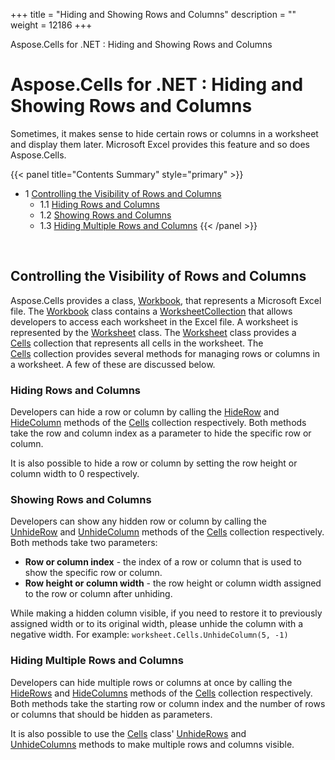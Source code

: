 +++
title = "Hiding and Showing Rows and Columns" 
description = "" 
weight = 12186 
+++

Aspose.Cells for .NET : Hiding and Showing Rows and Columns  

# Aspose.Cells for .NET : Hiding and Showing Rows and Columns


Sometimes, it makes sense to hide certain rows or columns in a worksheet and display them later. Microsoft Excel provides this feature and so does Aspose.Cells.

{{< panel title="Contents Summary" style="primary" >}}
*   1 [Controlling the Visibility of Rows and Columns](#HidingandShowingRowsandColumns-ControllingtheVisibilityofRowsandColumns)
    *   1.1 [Hiding Rows and Columns](#HidingandShowingRowsandColumns-HidingRowsandColumns)
    *   1.2 [Showing Rows and Columns](#HidingandShowingRowsandColumns-ShowingRowsandColumns)
    *   1.3 [Hiding Multiple Rows and Columns](#HidingandShowingRowsandColumns-HidingMultipleRowsandColumns)
{{< /panel >}}
 

 

## Controlling the Visibility of Rows and Columns

Aspose.Cells provides a class, [Workbook](https://apireference.aspose.com/net/cells/aspose.cells/workbook), that represents a Microsoft Excel file. The [Workbook](https://apireference.aspose.com/net/cells/aspose.cells/workbook) class contains a [WorksheetCollection](https://apireference.aspose.com/net/cells/aspose.cells/worksheetcollection) that allows developers to access each worksheet in the Excel file. A worksheet is represented by the [Worksheet](https://apireference.aspose.com/net/cells/aspose.cells/worksheet) class. The [Worksheet](https://apireference.aspose.com/net/cells/aspose.cells/worksheet) class provides a [Cells](https://apireference.aspose.com/net/cells/aspose.cells/cells) collection that represents all cells in the worksheet. The [Cells](https://apireference.aspose.com/net/cells/aspose.cells/cells) collection provides several methods for managing rows or columns in a worksheet. A few of these are discussed below.

### Hiding Rows and Columns

Developers can hide a row or column by calling the [HideRow](https://apireference.aspose.com/net/cells/aspose.cells/cells/methods/hiderow) and [HideColumn](https://apireference.aspose.com/net/cells/aspose.cells/cells/methods/hidecolumn) methods of the [Cells](https://apireference.aspose.com/net/cells/aspose.cells/cells) collection respectively. Both methods take the row and column index as a parameter to hide the specific row or column.

It is also possible to hide a row or column by setting the row height or column width to 0 respectively.

### Showing Rows and Columns

Developers can show any hidden row or column by calling the [UnhideRow](https://apireference.aspose.com/net/cells/aspose.cells/cells/methods/unhiderow) and [UnhideColumn](https://apireference.aspose.com/net/cells/aspose.cells/cells/methods/unhidecolumn) methods of the [Cells](https://apireference.aspose.com/net/cells/aspose.cells/cells) collection respectively. Both methods take two parameters:

*   **Row or column index** - the index of a row or column that is used to show the specific row or column.
*   **Row height or column width** - the row height or column width assigned to the row or column after unhiding.

While making a hidden column visible, if you need to restore it to previously assigned width or to its original width, please unhide the column with a negative width. For example: `worksheet.Cells.UnhideColumn(5, -1)`

### Hiding Multiple Rows and Columns

Developers can hide multiple rows or columns at once by calling the [HideRows](https://apireference.aspose.com/net/cells/aspose.cells/cells/methods/hiderows) and [HideColumns](https://apireference.aspose.com/net/cells/aspose.cells/cells/methods/hidecolumns) methods of the [Cells](https://apireference.aspose.com/net/cells/aspose.cells/cells) collection respectively. Both methods take the starting row or column index and the number of rows or columns that should be hidden as parameters.

It is also possible to use the [Cells](https://apireference.aspose.com/net/cells/aspose.cells/cells) class' [UnhideRows](https://apireference.aspose.com/net/cells/aspose.cells/cells/methods/unhiderows) and [UnhideColumns](https://apireference.aspose.com/net/cells/aspose.cells/cells/methods/unhidecolumns) methods to make multiple rows and columns visible.

